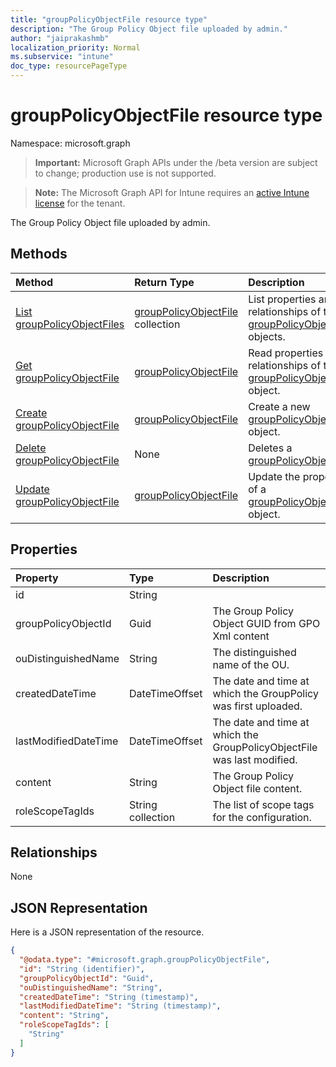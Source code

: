 ```yaml
---
title: "groupPolicyObjectFile resource type"
description: "The Group Policy Object file uploaded by admin."
author: "jaiprakashmb"
localization_priority: Normal
ms.subservice: "intune"
doc_type: resourcePageType
---
```


# groupPolicyObjectFile resource type

Namespace: microsoft.graph
> **Important:** Microsoft Graph APIs under the /beta version are subject to change; production use is not supported.

> **Note:** The Microsoft Graph API for Intune requires an [active Intune license](https://go.microsoft.com/fwlink/?linkid=839381) for the tenant.


The Group Policy Object file uploaded by admin.

## Methods
|Method|Return Type|Description|
|:---|:---|:---|
|[List groupPolicyObjectFiles](../api/intune-gpanalyticsservice-grouppolicyobjectfile-list.md)|[groupPolicyObjectFile](../resources/intune-gpanalyticsservice-grouppolicyobjectfile.md) collection|List properties and relationships of the [groupPolicyObjectFile](../resources/intune-gpanalyticsservice-grouppolicyobjectfile.md) objects.|
|[Get groupPolicyObjectFile](../api/intune-gpanalyticsservice-grouppolicyobjectfile-get.md)|[groupPolicyObjectFile](../resources/intune-gpanalyticsservice-grouppolicyobjectfile.md)|Read properties and relationships of the [groupPolicyObjectFile](../resources/intune-gpanalyticsservice-grouppolicyobjectfile.md) object.|
|[Create groupPolicyObjectFile](../api/intune-gpanalyticsservice-grouppolicyobjectfile-create.md)|[groupPolicyObjectFile](../resources/intune-gpanalyticsservice-grouppolicyobjectfile.md)|Create a new [groupPolicyObjectFile](../resources/intune-gpanalyticsservice-grouppolicyobjectfile.md) object.|
|[Delete groupPolicyObjectFile](../api/intune-gpanalyticsservice-grouppolicyobjectfile-delete.md)|None|Deletes a [groupPolicyObjectFile](../resources/intune-gpanalyticsservice-grouppolicyobjectfile.md).|
|[Update groupPolicyObjectFile](../api/intune-gpanalyticsservice-grouppolicyobjectfile-update.md)|[groupPolicyObjectFile](../resources/intune-gpanalyticsservice-grouppolicyobjectfile.md)|Update the properties of a [groupPolicyObjectFile](../resources/intune-gpanalyticsservice-grouppolicyobjectfile.md) object.|

## Properties
|Property|Type|Description|
|:---|:---|:---|
|id|String||
|groupPolicyObjectId|Guid|The Group Policy Object GUID from GPO Xml content|
|ouDistinguishedName|String|The distinguished name of the OU.|
|createdDateTime|DateTimeOffset|The date and time at which the GroupPolicy was first uploaded.|
|lastModifiedDateTime|DateTimeOffset|The date and time at which the GroupPolicyObjectFile was last modified.|
|content|String|The Group Policy Object file content.|
|roleScopeTagIds|String collection|The list of scope tags for the configuration.|

## Relationships
None

## JSON Representation
Here is a JSON representation of the resource.
<!-- {
  "blockType": "resource",
  "keyProperty": "id",
  "@odata.type": "microsoft.graph.groupPolicyObjectFile"
}
-->
``` json
{
  "@odata.type": "#microsoft.graph.groupPolicyObjectFile",
  "id": "String (identifier)",
  "groupPolicyObjectId": "Guid",
  "ouDistinguishedName": "String",
  "createdDateTime": "String (timestamp)",
  "lastModifiedDateTime": "String (timestamp)",
  "content": "String",
  "roleScopeTagIds": [
    "String"
  ]
}
```
